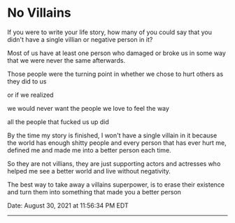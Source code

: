 # No Villains

If you were to write your life story, how many of you could say that you didn't have a single villian or negative person in it?

Most of us have at least one person who damaged or broke us in some way that we were never the same afterwards.

Those people were the turning point in whether we chose to hurt others as they did to us

or if we realized

we would never want the people we love to feel the way

all the people that fucked us up did

By the time my story is finished, I won't have a single villain in it because the world has enough shitty people and every person that has ever hurt me, defined me and made me into a better person each time.

So they are not villians, they are just supporting actors and actresses who helped me see a better world and live without negativity.

The best way to take away a villains superpower, is to erase their existence and turn them into something that made you a better person

Date:	August 30, 2021 at 11:56:34 PM EDT

---
